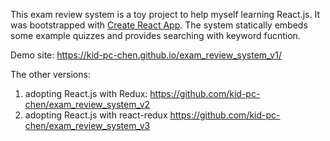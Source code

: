 This exam review system is a toy project to help myself learning React.js.
It was bootstrapped with [Create React App](https://github.com/facebookincubator/create-react-app).
The system statically embeds some example quizzes and provides searching with keyword fucntion.

Demo site: https://kid-pc-chen.github.io/exam_review_system_v1/

The other versions:
1) adopting React.js with Redux: https://github.com/kid-pc-chen/exam_review_system_v2
2) adopting React.js with react-redux https://github.com/kid-pc-chen/exam_review_system_v3
